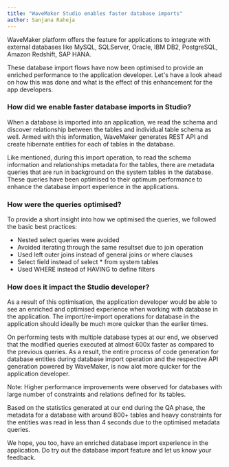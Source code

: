 ```yaml
---
title: "WaveMaker Studio enables faster database imports"
author: Sanjana Raheja
---
```


WaveMaker platform offers the feature for applications to integrate with external databases like MySQL, SQLServer, Oracle, IBM DB2, PostgreSQL, Amazon Redshift, SAP HANA.
 
These database import flows have now been optimised to provide an enriched performance to the application developer. Let's have a look ahead on how this was done and what is the effect of this enhancement for the app developers.

<!-- truncate -->


### How did we enable faster database imports in Studio?

When a database is imported into an application, we read the schema and discover relationship between the tables and individual table schema as well. Armed with this information, WaveMaker generates REST API and create hibernate entities for each of tables in the database.

Like mentioned, during this import operation, to read the schema information and relationships metadata for the tables, there are metadata queries that are run in background on the system tables in the database. These queries have been optimised to their optimum performance to enhance the database import experience in the applications.

### How were the queries optimised?

To provide a short insight into how we optimised the queries, we followed the basic best practices: 
* Nested select queries were avoided
* Avoided iterating through the same resultset due to join operation
* Used left outer joins instead of general joins or where clauses
* Select field instead of select * from system tables
* Used WHERE instead of HAVING to define filters


### How does it impact the Studio developer?

As a result of this optimisation, the application developer would be able to see an enriched and optimised experience when working with database in the application. 
The import/re-import operations for database in the application should ideally be much more quicker than the earlier times.

On performing tests with multiple database types at our end, we observed that the modified queries executed at almost 600x faster as compared to the previous queries. 
As a result, the entire process of code generation for database entities during database import operation and the respective API generation powered by WaveMaker, is now alot more quicker for the application developer.

Note: Higher performance improvements were observed for databases with large number of constraints and relations defined for its tables. 

Based on the statistics generated at our end during the QA phase, the metadata for a database with around 800+ tables and heavy constraints for the entities was read in less than 4 seconds due to the optimised metadata queries. 

We hope, you too, have an enriched database import experience in the application. Do try out the database import feature and let us know your feedback. 
